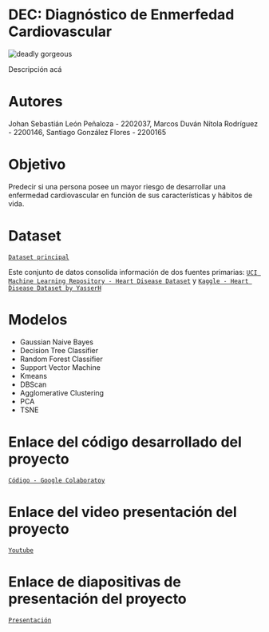 # DEC: Diagnóstico de Enmerfedad Cardiovascular

![deadly gorgeous](https://github.com/Jslp18/IA1-Project/assets/99308344/5e7eb1d3-77cd-4bd0-a1b7-c1abee9d414a)

Descripción acá

# Autores
Johan Sebastián León Peñaloza - 2202037, Marcos Duván Nítola Rodríguez - 2200146, Santiago González Flores - 2200165

# Objetivo
Predecir si una persona posee un mayor riesgo de desarrollar una enfermedad cardiovascular en función de sus características y hábitos de vida.

# Dataset
[`Dataset principal`](https://www.kaggle.com/datasets/colewelkins/cardiovascular-disease/)

Este conjunto de datos consolida información de dos fuentes primarias: [`UCI Machine Learning Repository - Heart Disease Dataset`](https://archive.ics.uci.edu/dataset/45/heart+disease) y [`Kaggle - Heart Disease Dataset by YasserH`](https://www.kaggle.com/datasets/yasserh/heart-disease-dataset)

# Modelos
- Gaussian Naive Bayes
- Decision Tree Classifier
- Random Forest Classifier
- Support Vector Machine
- Kmeans
- DBScan
- Agglomerative Clustering
- PCA
- TSNE

# Enlace del código desarrollado del proyecto
[`Código - Google Colaboratoy`]()
# Enlace del video presentación del proyecto
[`Youtube`]()
# Enlace de diapositivas de presentación del proyecto
[`Presentación`](https://docs.google.com/presentation/d/1xh3MMtkOKMdcEYhcZkO6IEeDTX8UpV6h6lM_3lOox5E/edit#slide=id.g2a1ce72746a_0_70)
